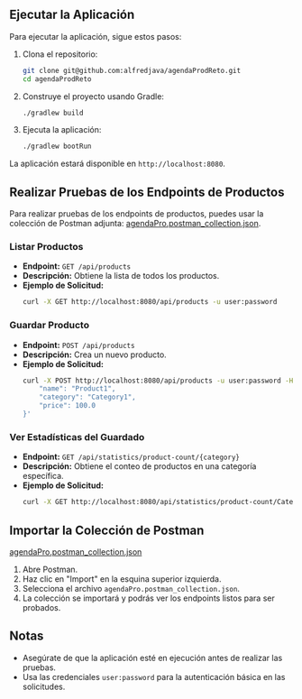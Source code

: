 ## Ejecutar la Aplicación

Para ejecutar la aplicación, sigue estos pasos:

1. Clona el repositorio:
    ```sh
    git clone git@github.com:alfredjava/agendaProdReto.git
    cd agendaProdReto
    ```

2. Construye el proyecto usando Gradle:
    ```sh
    ./gradlew build
    ```

3. Ejecuta la aplicación:
    ```sh
    ./gradlew bootRun
    ```

La aplicación estará disponible en `http://localhost:8080`.

## Realizar Pruebas de los Endpoints de Productos

Para realizar pruebas de los endpoints de productos, puedes usar la colección de Postman adjunta: [agendaPro.postman_collection.json](agendaPro.postman_collection.json).

### Listar Productos

- **Endpoint:** `GET /api/products`
- **Descripción:** Obtiene la lista de todos los productos.
- **Ejemplo de Solicitud:**
    ```sh
    curl -X GET http://localhost:8080/api/products -u user:password
    ```

### Guardar Producto

- **Endpoint:** `POST /api/products`
- **Descripción:** Crea un nuevo producto.
- **Ejemplo de Solicitud:**
    ```sh
    curl -X POST http://localhost:8080/api/products -u user:password -H "Content-Type: application/json" -d '{
        "name": "Product1",
        "category": "Category1",
        "price": 100.0
    }'
    ```

### Ver Estadísticas del Guardado

- **Endpoint:** `GET /api/statistics/product-count/{category}`
- **Descripción:** Obtiene el conteo de productos en una categoría específica.
- **Ejemplo de Solicitud:**
    ```sh
    curl -X GET http://localhost:8080/api/statistics/product-count/Category1 -u user:password
    ```

## Importar la Colección de Postman
[agendaPro.postman_collection.json](agendaPro.postman_collection.json)
1. Abre Postman.
2. Haz clic en "Import" en la esquina superior izquierda.
3. Selecciona el archivo `agendaPro.postman_collection.json`.
4. La colección se importará y podrás ver los endpoints listos para ser probados.

## Notas

- Asegúrate de que la aplicación esté en ejecución antes de realizar las pruebas.
- Usa las credenciales `user:password` para la autenticación básica en las solicitudes.